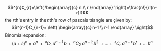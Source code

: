 $$^{n}C_{r}=\left( \begin{array}{c} n \\ r \end{array} \right)=\frac{n!}{r!(n-r)!}$$
the $r$th's entry in the $n$th's row of pascals triangle are given by:
$$^{n-1}C_{n-1}= \left( \begin{array}{c} n-1 \\ r-1 \end{array} \right)$$
Binomial expansion:
$$(a+b)^{n}=a^{n}\;+\;^{n}C_{1}\;a^{n-1}\,b\;+\;^{n}C_{2}\;a^{n-2}\,b^{2}\;+...+\;^{n}C_{r}\;a^{n-r}\,b^{r}\;+...\;b^n$$

